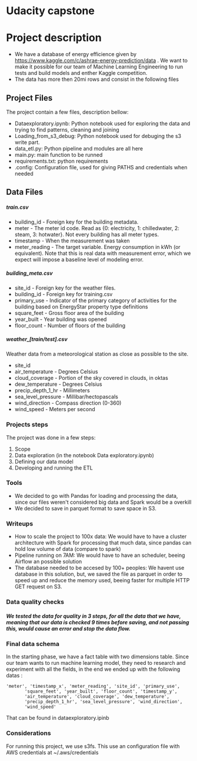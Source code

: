 # Udacity capstone

# Project description 
* We have a database of energy efficience given by https://www.kaggle.com/c/ashrae-energy-prediction/data . We want to make it possible for our team of Machine Learning Engineering to run tests and build models and enther Kaggle competition.
* The data has more then 20mi rows and consist in the following files 

## Project Files

  The project contain a few files, description bellow: 
  
  * Dataexploratory.ipynb: Python notebook used for exploring the data and trying to find patterns, cleaning and joining
  * Loading_from_s3_debug: Python notebook used for debuging the s3 write part.
  * data_etl.py: Python pipeline and modules are all here
  * main.py: main function to be runned 
  * requirements.txt: python requirements
  * .config: Configuration file, used for giving PATHS and credentials when needed


## Data Files 

##### train.csv 
* building_id - Foreign key for the building metadata.
* meter - The meter id code. Read as {0: electricity, 1: chilledwater, 2: steam, 3: hotwater}. Not every building has all meter types.
* timestamp - When the measurement was taken
* meter_reading - The target variable. Energy consumption in kWh (or equivalent). Note that this is real data with measurement error, which we expect will impose a baseline level of modeling error.

##### building_meta.csv 
* site_id - Foreign key for the weather files.
* building_id - Foreign key for training.csv
* primary_use - Indicator of the primary category of activities for the building based on EnergyStar property type definitions
* square_feet - Gross floor area of the building
* year_built - Year building was opened
* floor_count - Number of floors of the building

##### weather_[train/test].csv 
 Weather data from a meteorological station as close as possible to the site.
* site_id
* air_temperature - Degrees Celsius
* cloud_coverage - Portion of the sky covered in clouds, in oktas
* dew_temperature - Degrees Celsius
* precip_depth_1_hr - Millimeters
* sea_level_pressure - Millibar/hectopascals
* wind_direction - Compass direction (0-360)
* wind_speed - Meters per second

### Projects steps
The project was done in a few steps: 
1. Scope 
2. Data exploration (in the notebook Data exploratory.ipynb) 
3. Defining our data model
4. Developing and running the ETL

### Tools 
* We decided to go with Pandas for loading and processing the data, since our files weren't considered big data and Spark would be a overkill
* We decided to save in parquet format to save space in S3.

### Writeups 
* How to scale the project to 100x data: We would have to have a cluster architecture with Spark for processing that much data, since pandas can hold low volume of data (compare to spark)
* Pipeline running on 7AM: We would have to have an scheduler, beeing Airflow an possible solution
* The database needed to be accesed by 100+ peoples: We havent use database in this solution, but, we saved the file as parquet in order to speed up and reduce the memory used, beeing faster for multiple HTTP GET request on S3.

### Data quality checks 

##### We tested the data for quality in 3 steps, for all the data that we have, meaning that our data is checked 9 times before saving, and not passing this, would cause an error and stop the data flow.

### Final data schema
In the starting phase, we have a fact table with two dimensions table. Since our team wants to run machine learning model, they need to research and experiment with all the fields, in the end we ended up with the following datas :
```
'meter', 'timestamp_x', 'meter_reading', 'site_id', 'primary_use',
       'square_feet', 'year_built', 'floor_count', 'timestamp_y',
       'air_temperature', 'cloud_coverage', 'dew_temperature',
       'precip_depth_1_hr', 'sea_level_pressure', 'wind_direction',
       'wind_speed'
```

That can be found in dataexploratory.ipinb

### Considerations 

For running this project, we use s3fs. This use an configuration file with AWS credentials at ~/.aws/credentials
